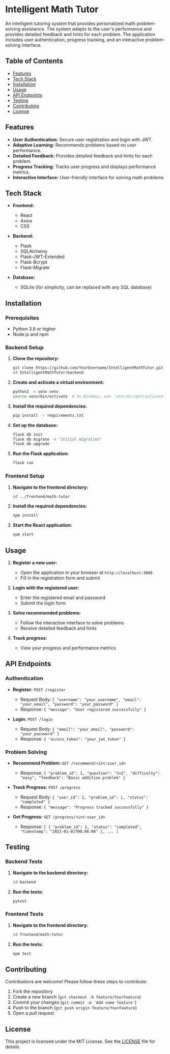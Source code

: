# Intelligent Math Tutor

An intelligent tutoring system that provides personalized math problem-solving assistance. The system adapts to the user's performance and provides detailed feedback and hints for each problem. The application includes user authentication, progress tracking, and an interactive problem-solving interface.

## Table of Contents

- [Features](#features)
- [Tech Stack](#tech-stack)
- [Installation](#installation)
- [Usage](#usage)
- [API Endpoints](#api-endpoints)
- [Testing](#testing)
- [Contributing](#contributing)
- [License](#license)

## Features

- **User Authentication:** Secure user registration and login with JWT.
- **Adaptive Learning:** Recommends problems based on user performance.
- **Detailed Feedback:** Provides detailed feedback and hints for each problem.
- **Progress Tracking:** Tracks user progress and displays performance metrics.
- **Interactive Interface:** User-friendly interface for solving math problems.

## Tech Stack

- **Frontend:**
  - React
  - Axios
  - CSS

- **Backend:**
  - Flask
  - SQLAlchemy
  - Flask-JWT-Extended
  - Flask-Bcrypt
  - Flask-Migrate

- **Database:**
  - SQLite (for simplicity, can be replaced with any SQL database)

## Installation

### Prerequisites

- Python 3.8 or higher
- Node.js and npm

### Backend Setup

1. **Clone the repository:**
   ```bash
   git clone https://github.com/YourUsername/IntelligentMathTutor.git
   cd IntelligentMathTutor/backend
   ```

2. **Create and activate a virtual environment:**
   ```bash
   python3 -m venv venv
   source venv/bin/activate  # On Windows, use `venv\Scripts\activate`
   ```

3. **Install the required dependencies:**
   ```bash
   pip install -r requirements.txt
   ```

4. **Set up the database:**
   ```bash
   flask db init
   flask db migrate -m "Initial migration"
   flask db upgrade
   ```

5. **Run the Flask application:**
   ```bash
   flask run
   ```

### Frontend Setup

1. **Navigate to the frontend directory:**
   ```bash
   cd ../frontend/math-tutor
   ```

2. **Install the required dependencies:**
   ```bash
   npm install
   ```

3. **Start the React application:**
   ```bash
   npm start
   ```

## Usage

1. **Register a new user:**
   - Open the application in your browser at `http://localhost:3000`
   - Fill in the registration form and submit

2. **Login with the registered user:**
   - Enter the registered email and password
   - Submit the login form

3. **Solve recommended problems:**
   - Follow the interactive interface to solve problems
   - Receive detailed feedback and hints

4. **Track progress:**
   - View your progress and performance metrics

## API Endpoints

### Authentication

- **Register:** `POST /register`
  - Request Body: `{ "username": "your_username", "email": "your_email", "password": "your_password" }`
  - Response: `{ "message": "User registered successfully" }`

- **Login:** `POST /login`
  - Request Body: `{ "email": "your_email", "password": "your_password" }`
  - Response: `{ "access_token": "your_jwt_token" }`

### Problem Solving

- **Recommend Problem:** `GET /recommend/<int:user_id>`
  - Response: `{ "problem_id": 1, "question": "2+2", "difficulty": "easy", "feedback": "Basic addition problem" }`

- **Track Progress:** `POST /progress`
  - Request Body: `{ "user_id": 1, "problem_id": 1, "status": "completed" }`
  - Response: `{ "message": "Progress tracked successfully" }`

- **Get Progress:** `GET /progress/<int:user_id>`
  - Response: `[ { "problem_id": 1, "status": "completed", "timestamp": "2023-01-01T00:00:00" }, ... ]`

## Testing

### Backend Tests

1. **Navigate to the backend directory:**
   ```bash
   cd backend
   ```

2. **Run the tests:**
   ```bash
   pytest
   ```

### Frontend Tests

1. **Navigate to the frontend directory:**
   ```bash
   cd frontend/math-tutor
   ```

2. **Run the tests:**
   ```bash
   npm test
   ```

## Contributing

Contributions are welcome! Please follow these steps to contribute:

1. Fork the repository
2. Create a new branch (`git checkout -b feature/YourFeature`)
3. Commit your changes (`git commit -m 'Add some feature'`)
4. Push to the branch (`git push origin feature/YourFeature`)
5. Open a pull request

## License

This project is licensed under the MIT License. See the [LICENSE](LICENSE) file for details.
